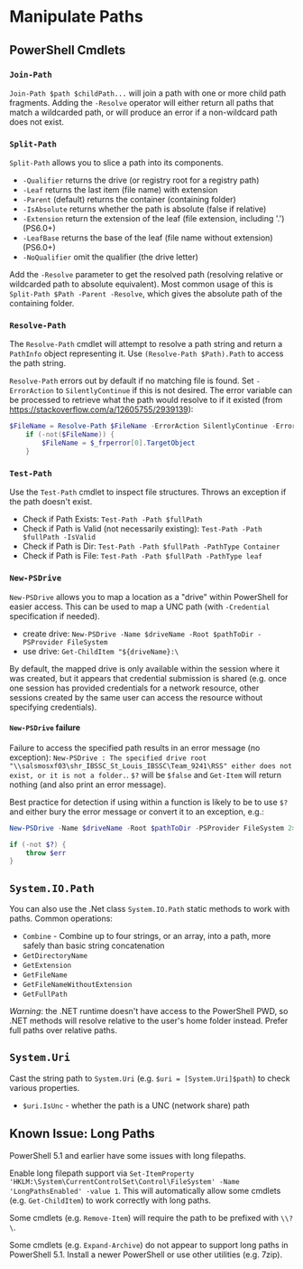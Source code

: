 # Manipulate Paths

## PowerShell Cmdlets

### `Join-Path`
`Join-Path $path $childPath...` will join a path with one or more child path fragments. Adding the `-Resolve` operator will either return all paths that match a wildcarded path, or will produce an error if a non-wildcard path does not exist.

### `Split-Path`
`Split-Path` allows you to slice a path into its components.

* `-Qualifier` returns the drive (or registry root for a registry path)
* `-Leaf` returns the last item (file name) with extension
* `-Parent` (default) returns the container (containing folder)
* `-IsAbsolute` returns whether the path is absolute (false if relative)
* `-Extension` return the extension of the leaf (file extension, including '.') (PS6.0+)
* `-LeafBase` returns the base of the leaf (file name without extension) (PS6.0+)
* `-NoQualifier` omit the qualifier (the drive letter)

Add the `-Resolve` parameter to get the resolved path (resolving relative or wildcarded path to absolute equivalent). Most common usage of this is `Split-Path $Path -Parent -Resolve`, which gives the absolute path of the containing folder.

### `Resolve-Path`
The `Resolve-Path` cmdlet will attempt to resolve a path string and return a `PathInfo` object representing it. Use `(Resolve-Path $Path).Path` to access the path string.

`Resolve-Path` errors out by default if no matching file is found. Set `-ErrorAction` to `SilentlyContinue` if this is not desired. The error variable can be processed to retrieve what the path would resolve to if it existed (from https://stackoverflow.com/a/12605755/2939139):

```PowerShell
$FileName = Resolve-Path $FileName -ErrorAction SilentlyContinue -ErrorVariable _frperror
    if (-not($FileName)) {
        $FileName = $_frperror[0].TargetObject
    }
```

### `Test-Path`
Use the `Test-Path` cmdlet to inspect file structures. Throws an exception if the path doesn't exist.

* Check if Path Exists: `Test-Path -Path $fullPath`
* Check if Path is Valid (not necessarily existing): `Test-Path -Path $fullPath -IsValid`
* Check if Path is Dir: `Test-Path -Path $fullPath -PathType Container`
* Check if Path is File: `Test-Path -Path $fullPath -PathType leaf`

### `New-PSDrive`
`New-PSDrive` allows you to map a location as a "drive" within PowerShell for easier access. This can be used to map a UNC path (with `-Credential` specification if needed).

* create drive: `New-PSDrive -Name $driveName -Root $pathToDir -PSProvider FileSystem`
* use drive: `Get-ChildItem "${driveName}:\`

By default, the mapped drive is only available within the session where it was created, but it appears that credential submission is shared (e.g. once one session has provided credentials for a network resource, other sessions created by the same user can access the resource without specifying credentials).

#### `New-PSDrive` failure
Failure to access the specified path results in an error message (no exception): `New-PSDrive : The specified drive root "\\salsmosxf03\shr_IBSSC_St_Louis_IBSSC\Team_9241\RSS" either does not exist, or it is not a folder.`. `$?` will be `$false` and `Get-Item` will return nothing (and also print an error message).

Best practice for detection if using within a function is likely to be to use `$?` and either bury the error message or convert it to an exception, e.g.:

``` PowerShell
New-PSDrive -Name $driveName -Root $pathToDir -PSProvider FileSystem 2>$null -ErrorVariable 'err'

if (-not $?) {
    throw $err
}
```



## `System.IO.Path`
You can also use the .Net class `System.IO.Path` static methods to work with paths. Common operations:

* `Combine` - Combine up to four strings, or an array, into a path, more safely than basic string concatenation
* `GetDirectoryName`
* `GetExtension`
* `GetFileName`
* `GetFileNameWithoutExtension`
* `GetFullPath`

*Warning*: the .NET runtime doesn't have access to the PowerShell PWD, so .NET methods will resolve relative to the user's home folder instead. Prefer full paths over relative paths.


## `System.Uri`
Cast the string path to `System.Uri` (e.g. `$uri = [System.Uri]$path`) to check various properties.

* `$uri.IsUnc` - whether the path is a UNC (network share) path


## Known Issue: Long Paths
PowerShell 5.1 and earlier have some issues with long filepaths.

Enable long filepath support via `Set-ItemProperty 'HKLM:\System\CurrentControlSet\Control\FileSystem' -Name 'LongPathsEnabled' -value 1`. This will automatically allow some cmdlets (e.g. `Get-ChildItem`) to work correctly with long paths.

Some cmdlets (e.g. `Remove-Item`) will require the path to be prefixed with `\\?\`.

Some cmdlets (e.g. `Expand-Archive`) do not appear to support long paths in PowerShell 5.1. Install a newer PowerShell or use other utilities (e.g. 7zip).